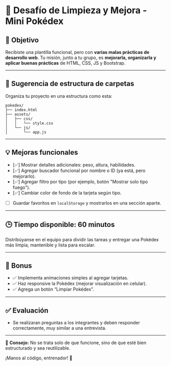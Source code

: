 # 🧪 Desafío de Limpieza y Mejora - Mini Pokédex

## 🎯 Objetivo

Recibiste una plantilla funcional, pero con **varias malas prácticas de desarrollo web**. Tu misión, junto a tu grupo, es **mejorarla, organizarla y aplicar buenas prácticas** de HTML, CSS, JS y Bootstrap.

---

## 📁 Sugerencia de estructura de carpetas

Organiza tu proyecto en una estructura como esta:

```
pokedex/
├── index.html
├── assets/
│   ├── css/
│   │   └── style.css
│   └── js/
│       └── app.js
```
---

## 💡 Mejoras funcionales

- [✅] Mostrar detalles adicionales: peso, altura, habilidades.
- [✅] Agregar buscador funcional por nombre o ID (ya está, pero mejorarlo).
- [✅] Agregar filtro por tipo (por ejemplo, botón "Mostrar solo tipo fuego").
- [✅] Cambiar color de fondo de la tarjeta según tipo.
- [ ] Guardar favoritos en `localStorage` y mostrarlos en una sección aparte.

---

## 🕒 Tiempo disponible: 60 minutos

Distribúyanse en el equipo para dividir las tareas y entregar una Pokédex más limpia, mantenible y lista para escalar.

---

## 🎁 Bonus

- ✅ Implementa animaciones simples al agregar tarjetas.
- ✅ Haz responsive la Pokédex (mejorar visualización en celular).
- ✅ Agrega un botón “Limpiar Pokédex”.

---

## ✅ Evaluación

- Se realizaran preguntas a los integrantes y deben responder correctamente, muy similar a una entrevista.

---

💬 **Consejo:** No se trata solo de que funcione, sino de que esté bien estructurado y sea reutilizable.

¡Manos al código, entrenador! 🚀
